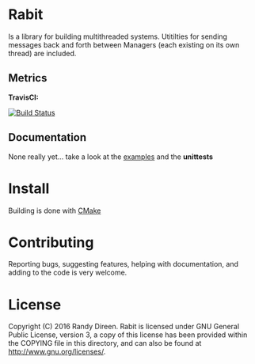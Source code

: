 Rabit
=====

Is a library for building multithreaded systems. Utitilties for sending messages back and forth between Managers (each existing on its own thread) are included. 

Metrics
-------

**TravisCI:**

[![Build Status](https://travis-ci.org/rdireen/rabitcpp.svg?branch=master)](https://travis-ci.org/rdireen/rabitcpp)


Documentation
-------------

None really yet... take a look at the [examples](examples/README.md) and the **unittests**


	
Install
=======

Building is done with [CMake](https://cmake.org/)

Contributing
============
Reporting bugs, suggesting features, helping with documentation, and adding to the code is very welcome. 

License
=======

Copyright (C) 2016  Randy Direen.
Rabit is licensed under GNU General Public License, version 3, a copy of this license has been provided within the COPYING file in this directory, and can also be found at <http://www.gnu.org/licenses/>.
 
